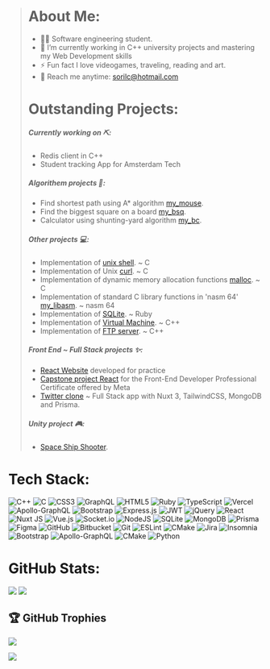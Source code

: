 
>  # About Me:
>  - 👨‍💻 Software engineering student.
>  - 🌱 I’m currently working in C++ university projects and mastering my Web Development skills
>  - ⚡ Fun fact I love videogames, traveling, reading and art. 
>  - 📧 Reach me anytime: sorilc@hotmail.com
> #
> # Outstanding Projects:
> ##### Currently working on ⛏️:
> - Redis client in C++
> - Student tracking App for Amsterdam Tech
> ##### Algorithem projects 🤖:
>  - Find shortest path using A* algorithm [my_mouse](https://github.com/SoraiaBarroso/My_Mouse_Project).
>  - Find the biggest square on a board [my_bsq](https://github.com/SoraiaBarroso/Bsq_Project).
>  - Calculator using shunting-yard algorithm [my_bc](https://github.com/SoraiaBarroso/Bc_Project).
> ##### Other projects 💻:
> -  Implementation of [unix shell](https://github.com/SoraiaBarroso/My_zsh). ~ C
> -  Implementation of Unix [curl](https://github.com/SoraiaBarroso/my_curl). ~ C
> -  Implementation of dynamic memory allocation functions [malloc](https://github.com/SoraiaBarroso/my_malloc). ~ C
> -  Implementation of standard C library functions in 'nasm 64' [my_libasm](https://github.com/SoraiaBarroso/my_libasm). ~ nasm 64
> -  Implementation of [SQLite](https://github.com/SoraiaBarroso/my_sqlite). ~ Ruby
> -  Implementation of [Virtual Machine](https://github.com/SoraiaBarroso/my_abstract_vm). ~ C++
> -  Implementation of [FTP server](https://github.com/SoraiaBarroso/my_ftp). ~ C++
> ##### Front End ~ Full Stack projects ✨:
> - [React Website](https://techxproject.vercel.app/) developed for practice
> - [Capstone project React](https://github.com/SoraiaBarroso/capstone_front_end) for the Front-End Developer Professional Certificate offered by Meta
> - [Twitter clone](https://github.com/SoraiaBarroso/Full_Stack_Nuxt) ~ Full Stack app with Nuxt 3, TailwindCSS, MongoDB and Prisma.
> ##### Unity project 🎮:
> - [Space Ship Shooter](https://iambluue.itch.io/space-ship-shooter).
> #
 # Tech Stack:
![C++](https://img.shields.io/badge/c++-%2300599C.svg?style=flat-square&logo=c%2B%2B&logoColor=white) ![C](https://img.shields.io/badge/c-%2300599C.svg?style=flat-square&logo=c&logoColor=white) ![CSS3](https://img.shields.io/badge/css3-%231572B6.svg?style=flat-square&logo=css3&logoColor=white) ![GraphQL](https://img.shields.io/badge/-GraphQL-E10098?style=flat-square&logo=graphql&logoColor=white) ![HTML5](https://img.shields.io/badge/html5-%23E34F26.svg?style=flat-square&logo=html5&logoColor=white) ![Ruby](https://img.shields.io/badge/ruby-%23CC342D.svg?style=flat-square&logo=ruby&logoColor=white) ![TypeScript](https://img.shields.io/badge/typescript-%23007ACC.svg?style=flat-square&logo=typescript&logoColor=white) ![Vercel](https://img.shields.io/badge/vercel-%23000000.svg?style=flat-square&logo=vercel&logoColor=white) ![Apollo-GraphQL](https://img.shields.io/badge/-ApolloGraphQL-311C87?style=flat-square&logo=apollo-graphql) ![Bootstrap](https://img.shields.io/badge/bootstrap-%238511FA.svg?style=flat-square&logo=bootstrap&logoColor=white) ![Express.js](https://img.shields.io/badge/express.js-%23404d59.svg?style=flat-square&logo=express&logoColor=%2361DAFB) ![JWT](https://img.shields.io/badge/JWT-black?style=flat-square&logo=JSON%20web%20tokens) ![jQuery](https://img.shields.io/badge/jquery-%230769AD.svg?style=flat-square&logo=jquery&logoColor=white) ![React](https://img.shields.io/badge/react-%2320232a.svg?style=flat-square&logo=react&logoColor=%2361DAFB) ![Nuxt JS](https://img.shields.io/badge/Nuxt-002E3B?style=flat-square&logo=nuxt.js&logoColor=#00DC82) ![Vue.js](https://img.shields.io/badge/vue.js-%2335495e.svg?style=flat-square&logo=vuedotjs&logoColor=%234FC08D) ![Socket.io](https://img.shields.io/badge/Socket.io-black?style=flat-square&logo=socket.io&badgeColor=010101) ![NodeJS](https://img.shields.io/badge/node.js-6DA55F?style=flat-square&logo=node.js&logoColor=white) ![SQLite](https://img.shields.io/badge/sqlite-%2307405e.svg?style=flat-square&logo=sqlite&logoColor=white) ![MongoDB](https://img.shields.io/badge/MongoDB-%234ea94b.svg?style=flat-square&logo=mongodb&logoColor=white) ![Prisma](https://img.shields.io/badge/Prisma-3982CE?style=flat-square&logo=Prisma&logoColor=white) ![Figma](https://img.shields.io/badge/figma-%23F24E1E.svg?style=flat-square&logo=figma&logoColor=white) ![GitHub](https://img.shields.io/badge/github-%23121011.svg?style=flat-square&logo=github&logoColor=white) ![Bitbucket](https://img.shields.io/badge/bitbucket-%230047B3.svg?style=flat-square&logo=bitbucket&logoColor=white) ![Git](https://img.shields.io/badge/git-%23F05033.svg?style=flat-square&logo=git&logoColor=white) ![ESLint](https://img.shields.io/badge/ESLint-4B3263?style=flat-square&logo=eslint&logoColor=white) ![CMake](https://img.shields.io/badge/CMake-%23008FBA.svg?style=flat-square&logo=cmake&logoColor=white) ![Jira](https://img.shields.io/badge/jira-%230A0FFF.svg?style=flat-square&logo=jira&logoColor=white) ![Insomnia](https://img.shields.io/badge/Insomnia-black?style=flat-square&logo=insomnia&logoColor=5849BE) ![Bootstrap](https://img.shields.io/badge/bootstrap-%238511FA.svg?style=flat-square&logo=bootstrap&logoColor=white) ![Apollo-GraphQL](https://img.shields.io/badge/-ApolloGraphQL-311C87?style=flat-square&logo=apollo-graphql) ![CMake](https://img.shields.io/badge/CMake-%23008FBA.svg?style=flat-square&logo=cmake&logoColor=white) ![Python](https://img.shields.io/badge/python-3670A0?style=flat-square&logo=python&logoColor=ffdd54)
###
 #
 # GitHub Stats:
![](https://github-readme-streak-stats.herokuapp.com/?user=soraiaBarroso&theme=tokyonight&hide_border=true)
![](https://github-readme-stats.vercel.app/api/top-langs/?username=soraiaBarroso&theme=tokyonight&hide_border=true&include_all_commits=true&count_private=false&layout=compact)

## 🏆 GitHub Trophies
![](https://github-profile-trophy.vercel.app/?username=soraiaBarroso&theme=tokyonight&no-frame=true&no-bg=true&margin-w=4)

[![](https://visitcount.itsvg.in/api?id=soraiaBarroso&label=Profile%20Views&color=1&icon=0&pretty=true)](https://visitcount.itsvg.in)

<!-- Proudly created with GPRM ( https://gprm.itsvg.in ) -->
